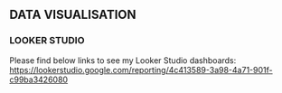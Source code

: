 ## DATA VISUALISATION

### LOOKER STUDIO
Please find below links to see my Looker Studio dashboards: <br>
https://lookerstudio.google.com/reporting/4c413589-3a98-4a71-901f-c99ba3426080

